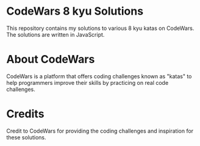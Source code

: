 # CodeWars 8 kyu Solutions
This repository contains my solutions to various 8 kyu katas on CodeWars. The solutions are written in JavaScript.
# About CodeWars
CodeWars is a platform that offers coding challenges known as "katas" to help programmers improve their skills by practicing on real code challenges.
# Credits
Credit to CodeWars for providing the coding challenges and inspiration for these solutions.
